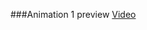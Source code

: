 ###Animation 1 preview
[Video](https://github.com/fgrabowski/cyberumbrella/assets/72566779/b0398dae-aa08-4055-84dc-aa76a0b50bc3)

